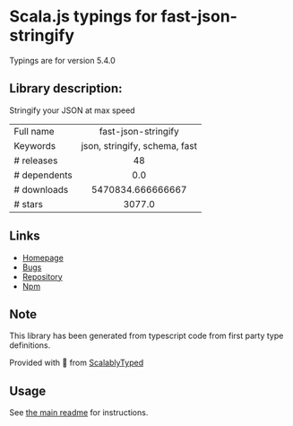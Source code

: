 
# Scala.js typings for fast-json-stringify

Typings are for version 5.4.0

## Library description:
Stringify your JSON at max speed

|                    |                 |
| ------------------ | :-------------: |
| Full name          | fast-json-stringify |
| Keywords           | json, stringify, schema, fast |
| # releases         | 48 |
| # dependents       | 0.0 |
| # downloads        | 5470834.666666667 |
| # stars            | 3077.0 |

## Links
- [Homepage](https://github.com/fastify/fast-json-stringify#readme)
- [Bugs](https://github.com/fastify/fast-json-stringify/issues)
- [Repository](https://github.com/fastify/fast-json-stringify)
- [Npm](https://www.npmjs.com/package/fast-json-stringify)
    


## Note
This library has been generated from typescript code from first party type definitions.

Provided with :purple_heart: from [ScalablyTyped](https://github.com/oyvindberg/ScalablyTyped)

## Usage
See [the main readme](../../readme.md) for instructions.


